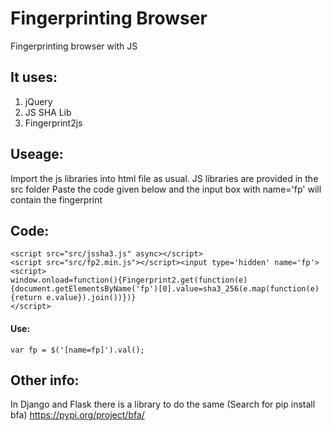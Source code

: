# Fingerprinting Browser

Fingerprinting browser with JS

## It uses:
1. jQuery
2. JS SHA Lib
3. Fingerprint2js

## Useage:
Import the js libraries into html file as usual. JS libraries are provided in the src folder
Paste the code given below and the input box with name='fp' will contain the fingerprint

## Code:

    <script src="src/jssha3.js" async></script>
	<script src="src/fp2.min.js"></script><input type='hidden' name='fp'>
	<script>
	window.onload=function(){Fingerprint2.get(function(e){document.getElementsByName('fp')[0].value=sha3_256(e.map(function(e)		{return e.value}).join())})}
	</script>

#### Use:
	var fp = $('[name=fp]').val();

## Other info:
In Django and Flask there is a library to do the same (Search for pip install bfa) https://pypi.org/project/bfa/
